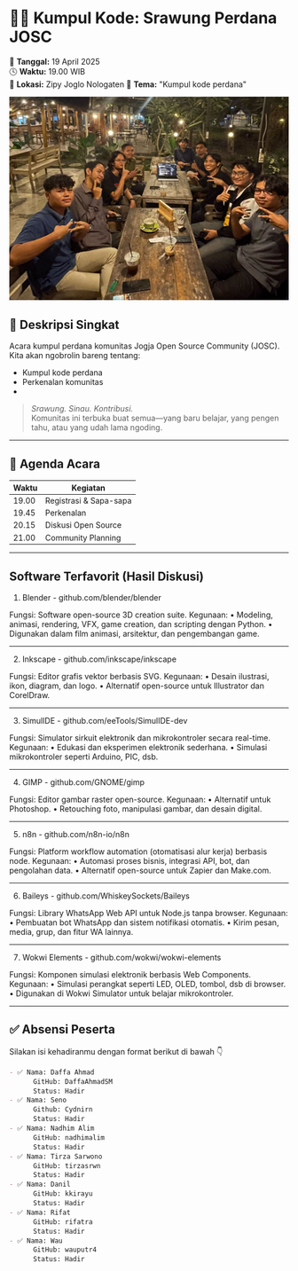 # 🧑‍💻 Kumpul Kode: Srawung Perdana JOSC  

📅 **Tanggal:** 19 April 2025  
🕓 **Waktu:** 19.00 WIB  
📍 **Lokasi:** Zipy Joglo Nologaten 
🎯 **Tema:** "Kumpul kode perdana"

![Foto](https://raw.githubusercontent.com/Jogja-Open-Source-Community/Events/refs/heads/main/kumpul-kode/kumpul-kode-20250419.jpeg)

## 📌 Deskripsi Singkat
Acara kumpul perdana komunitas Jogja Open Source Community (JOSC).  
Kita akan ngobrolin bareng tentang:
- Kumpul kode perdana
- Perkenalan komunitas 
- 

> *Srawung. Sinau. Kontribusi.*  
> Komunitas ini terbuka buat semua—yang baru belajar, yang pengen tahu, atau yang udah lama ngoding.

---

## 📝 Agenda Acara
| Waktu | Kegiatan |
|-------|----------|
| 19.00 | Registrasi & Sapa-sapa |
| 19.45 | Perkenalan |
| 20.15 | Diskusi Open Source |
| 21.00 | Community Planning |

---

## Software Terfavorit (Hasil Diskusi)

1. Blender - github.com/blender/blender

Fungsi: Software open-source 3D creation suite.
Kegunaan:
	•	Modeling, animasi, rendering, VFX, game creation, dan scripting dengan Python.
	•	Digunakan dalam film animasi, arsitektur, dan pengembangan game.

---

2. Inkscape - github.com/inkscape/inkscape

Fungsi: Editor grafis vektor berbasis SVG.
Kegunaan:
	•	Desain ilustrasi, ikon, diagram, dan logo.
	•	Alternatif open-source untuk Illustrator dan CorelDraw.

---

3. SimulIDE - github.com/eeTools/SimulIDE-dev

Fungsi: Simulator sirkuit elektronik dan mikrokontroler secara real-time.
Kegunaan:
	•	Edukasi dan eksperimen elektronik sederhana.
	•	Simulasi mikrokontroler seperti Arduino, PIC, dsb.

---

4. GIMP - github.com/GNOME/gimp

Fungsi: Editor gambar raster open-source.
Kegunaan:
	•	Alternatif untuk Photoshop.
	•	Retouching foto, manipulasi gambar, dan desain digital.

---

5. n8n - github.com/n8n-io/n8n

Fungsi: Platform workflow automation (otomatisasi alur kerja) berbasis node.
Kegunaan:
	•	Automasi proses bisnis, integrasi API, bot, dan pengolahan data.
	•	Alternatif open-source untuk Zapier dan Make.com.

---

6. Baileys - github.com/WhiskeySockets/Baileys

Fungsi: Library WhatsApp Web API untuk Node.js tanpa browser.
Kegunaan:
	•	Pembuatan bot WhatsApp dan sistem notifikasi otomatis.
	•	Kirim pesan, media, grup, dan fitur WA lainnya.

---

7. Wokwi Elements - github.com/wokwi/wokwi-elements

Fungsi: Komponen simulasi elektronik berbasis Web Components.
Kegunaan:
	•	Simulasi perangkat seperti LED, OLED, tombol, dsb di browser.
	•	Digunakan di Wokwi Simulator untuk belajar mikrokontroler.


---

## ✅ Absensi Peserta
Silakan isi kehadiranmu dengan format berikut di bawah 👇

```markdown
- ✅ Nama: Daffa Ahmad
      GitHub: DaffaAhmadSM
      Status: Hadir
- ✅ Nama: Seno
      Github: Cydnirn
      Status: Hadir
- ✅ Nama: Nadhim Alim
      GitHub: nadhimalim
      Status: Hadir
- ✅ Nama: Tirza Sarwono
      GitHub: tirzasrwn
      Status: Hadir
- ✅ Nama: Danil 
      GitHub: kkirayu
      Status: Hadir
- ✅ Nama: Rifat 
      GitHub: rifatra
      Status: Hadir
- ✅ Nama: Wau 
      GitHub: wauputr4
      Status: Hadir
